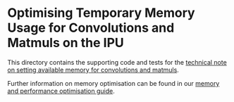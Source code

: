 # Optimising Temporary Memory Usage for Convolutions and Matmuls on the IPU

This directory contains the supporting code and tests for the [technical note on
setting available memory for convolutions and
matmuls](https://docs.graphcore.ai/projects/available-memory/en/latest/).

Further information on memory optimisation can be found in our [memory and
performance optimisation
guide](https://docs.graphcore.ai/projects/memory-performance-optimisation/en/2.6.0/common-memory-optimisations.html).
